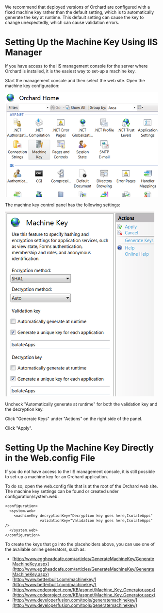 
We recommend that deployed versions of Orchard are configured with a fixed machine key rather than the default setting, which is to automatically generate the key at runtime. This default setting can cause the key to change unexpectedly, which can cause validation errors.


# Setting Up the Machine Key Using IIS Manager

If you have access to the IIS management console for the server where Orchard is installed, it is the easiest way to set-up a machine key.

Start the management console and then select the web site. Open the machine key configuration:

![The IIS web site configuration panel](../Attachments/Setting-up-a-machine-key/IisManagerMachineKey.PNG)

The machine key control panel has the following settings:

![The machine key configuration panel](../Attachments/Setting-up-a-machine-key/UncheckAutoMachineKey.PNG)

Uncheck "Automatically generate at runtime" for both the validation key and the decryption key.

Click "Generate Keys" under "Actions" on the right side of the panel.

Click "Apply".

# Setting Up the Machine Key Directly in the Web.config File

If you do not have access to the IIS management console, it is still possible to set-up a machine key for an Orchard application.

To do so, open the web.config file that is at the root of the Orchard web site. The machine key settings can be found or created under configuration/system.web:

    
    <configuration>
      <system.web>
        <machineKey decryptionKey="Decryption key goes here,IsolateApps" 
                    validationKey="Validation key goes here,IsolateApps" />
      </system.web>
    </configuration>


To create the keys that go into the placeholders above, you can use one of the available online generators, such as:

* [http://www.eggheadcafe.com/articles/GenerateMachineKey/GenerateMachineKey.aspx](http://www.eggheadcafe.com/articles/GenerateMachineKey/GenerateMachineKey.aspx)
* [http://www.betterbuilt.com/machinekey/](http://www.betterbuilt.com/machinekey/)
* [http://www.codeproject.com/KB/aspnet/Machine_Key_Generator.aspx](http://www.codeproject.com/KB/aspnet/Machine_Key_Generator.aspx)
* [http://www.developerfusion.com/tools/generatemachinekey/](http://www.developerfusion.com/tools/generatemachinekey/)
